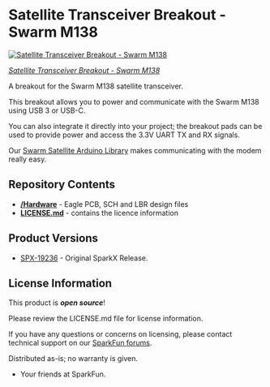 # Satellite Transceiver Breakout - Swarm M138

[![Satellite Transceiver Breakout - Swarm M138](https://cdn.sparkfun.com/assets/parts/1/8/8/6/3/19236-Swarm_Serial_Breakout-01.jpg)](https://www.sparkfun.com/products/19236)

[*Satellite Transceiver Breakout - Swarm M138*](https://www.sparkfun.com/products/19236)

A breakout for the Swarm M138 satellite transceiver.

This breakout allows you to power and communicate with the Swarm M138 using USB 3 or USB-C.

You can also integrate it directly into your project; the breakout pads can be used to provide power and access the 3.3V UART TX and RX signals.

Our [Swarm Satellite Arduino Library](https://github.com/sparkfun/SparkFun_Swarm_Satellite_Arduino_Library) makes communicating with the modem really easy.

## Repository Contents

- [**/Hardware**](./Hardware) - Eagle PCB, SCH and LBR design files
- [**LICENSE.md**](./LICENSE.md) - contains the licence information

## Product Versions

- [SPX-19236](https://www.sparkfun.com/products/19236) - Original SparkX Release.

## License Information

This product is _**open source**_!

Please review the LICENSE.md file for license information.

If you have any questions or concerns on licensing, please contact technical support on our [SparkFun forums](https://forum.sparkfun.com/viewforum.php?f=123).

Distributed as-is; no warranty is given.

- Your friends at SparkFun.
